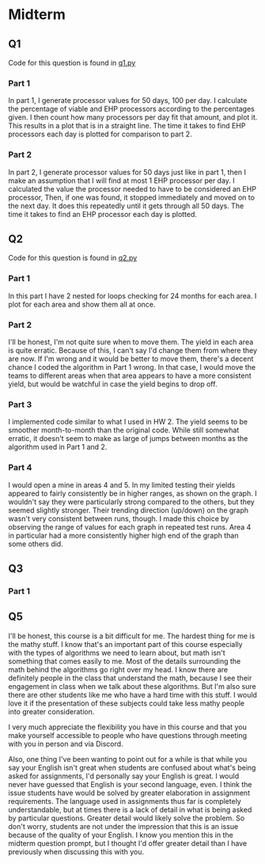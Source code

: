 # Midterm

## Q1

Code for this question is found in [q1.py](q1.py)

### Part 1

In part 1, I generate processor values for 50 days, 100 per day. I calculate the percentage of viable and EHP processors
according to the percentages given. I then count how many processors per day fit that amount, and plot it. This results
in a plot that is in a straight line. The time it takes to find EHP processors each day is plotted for comparison to
part 2.

### Part 2

In part 2, I generate processor values for 50 days just like in part 1, then I make an assumption that I will find at
most 1 EHP processor per day. I calculated the value the processor needed to have to be considered an EHP processor,
Then, if one was found, it stopped immediately and moved on to the next day. It does this repeatedly until it gets
through all 50 days. The time it takes to find an EHP processor each day is plotted.

## Q2

Code for this question is found in [q2.py](q2.py)

### Part 1

In this part I have 2 nested for loops checking for 24 months for each area. I plot for each area and show them all at
once.

### Part 2

I'll be honest, I'm not quite sure when to move them. The yield in each area is quite erratic. Because of this, I can't
say I'd change them from where they are now. If I'm wrong and it would be better to move them, there's a decent chance
I coded the algorithm in Part 1 wrong. In that case, I would move the teams to different areas when that area appears to
have a more consistent yield, but would be watchful in case the yield begins to drop off.

### Part 3

I implemented code similar to what I used in HW 2. The yield seems to be smoother month-to-month than the original code.
While still somewhat erratic, it doesn't seem to make as large of jumps between months as the algorithm used in Part 1
and 2.

### Part 4

I would open a mine in areas 4 and 5. In my limited testing their yields appeared to fairly consistently be in higher
ranges, as shown on the graph. I wouldn't say they were particularly strong compared to the others, but they seemed
slightly stronger. Their trending direction (up/down) on the graph wasn't very consistent between runs, though.
I made this choice by observing the range of values for each graph in repeated test runs. Area 4 in particular
had a more consistently higher high end of the graph than some others did.

## Q3

### Part 1

## Q5

I'll be honest, this course is a bit difficult for me. The hardest thing for me is the mathy stuff. I know that's an
important part of this course especially with the types of algorithms we need to learn about, but math isn't something
that comes easily to me. Most of the details surrounding the math behind the algorithms go right over my
head. I know there are definitely people in the class that understand the math, because I see their engagement in class
when we talk about these algorithms. But I'm also sure there are other students like me who have a hard time with this
stuff. I would love it if the presentation of these subjects could take less mathy people into greater consideration.

I very much appreciate the flexibility you have in this course and that you make yourself accessible to people who have
questions through meeting with you in person and via Discord.

Also, one thing I've been wanting to point out for a while is that while you say your English isn't great when students
are confused about what's being asked for assignments, I'd personally say your English is great. I would never have
guessed that English is your second language, even. I think the issue students have would be solved by greater
elaboration in assignment requirements. The language used in assignments thus far is completely understandable, but at
times there is a lack of detail in what is being asked by particular questions. Greater detail would likely solve the
problem. So don't worry, students are not under the impression that this is an issue because of the quality of your
English. I know you mention this in the midterm question prompt, but I thought I'd offer greater detail than I have
previously when discussing this with you.
